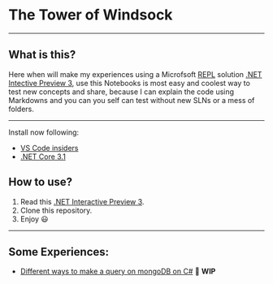 # The Tower of Windsock
___
## What is this? 
Here when will make my experiences using a Microfsoft [REPL](https://en.wikipedia.org/wiki/Read%E2%80%93eval%E2%80%93print_loop) solution [.NET Intective Preview 3](https://devblogs.microsoft.com/dotnet/net-interactive-preview-3-vs-code-insiders-and-polyglot-notebooks/), use this Notebooks is most easy and coolest way to test new concepts and share, because I can explain the code using Markdowns and you can you self can test without new SLNs or a mess of folders. 
___
Install now following:
* [VS Code insiders](https://code.visualstudio.com/insiders/)
* [.NET Core 3.1](https://dotnet.microsoft.com/download/dotnet-core/3.1)
## How to use? 
1. Read this [.NET Interactive Preview 3](https://devblogs.microsoft.com/dotnet/net-interactive-preview-3-vs-code-insiders-and-polyglot-notebooks/).
2. Clone this repository.
3. Enjoy :smiley:
___
## Some Experiences:  
* [Different ways to make a query on mongoDB on C#](https://github.com/nathancaracho/tower-of-windsock/blob/master/MongoDbQueries.ipynb) :wrench: **WIP**